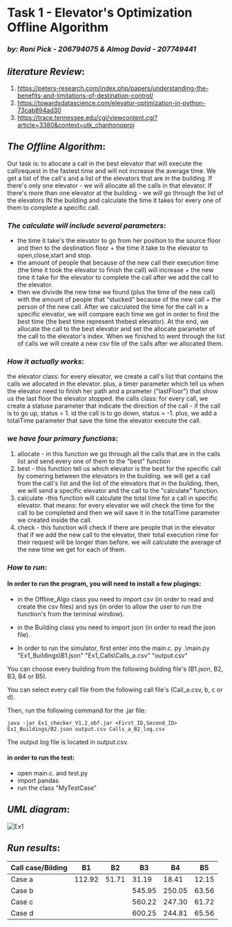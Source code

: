 # Task 1 - Elevator's Optimization Offline Algorithm 
### _by: Roni Pick - 206794075 & Almog David - 207749441_
## _literature Review_:
  1. https://peters-research.com/index.php/papers/understanding-the-benefits-and-limitations-of-destination-control/
  2. https://towardsdatascience.com/elevator-optimization-in-python-73cab894ad30
  3. https://trace.tennessee.edu/cgi/viewcontent.cgi?article=3380&context=utk_chanhonoproj

## _The Offline Algorithm_:
Our task is: to allocate a call in the best elevator that will execute the call\request in the fastest time and will not increase the average time.
We get a list of the call's and a list of the elevators that are in the building.
If there's only one elevator - we will allocate all the calls in that elevator.
If there's more than one elevator at the building - we will go through the list of the elevators IN the building and calculate the time it takes for every one of them to complete a specific call. 

### _The calculate will include several parameters_: 
- the time it take's the elevator to go from her position to the source floor and then to the destination floor + the time it take to the elevator to open,close,start and stop. 
- the amount of people that because of the new call their execution time (the time it took the elevator to finish the call) will increase + the new time it take for the elevator to complete the call after we add the call to the elevator.
- then we divivde the new time we found (plus the time of the new call) with the amount of people that "stucked" because of the new call + the person of the new call.
After we calculated the time for the call in a specific elevator, we will compare each time we got in order to find the best time (the best time represent thebest elevator).
At the end, we allocate the call to the best elevator and set the allocate parameter of the call to the elevator's index.
When we finished to went through the list of calls we will create a new csv file of the calls after we allocated them.

### _How it actually works_:
the elevator class: for every elevator, we create a call's list that contains the calls we allocated in the elevator. plus, a timer parameter which tell us when the elevator need to finish her path and a prameter ("lastFloor") that show us the last floor the elevator stopped.
the calls class: for every call, we create a statuse parameter that indicate the direction of the call - if the call is to go up, status = 1. id the call is to go down, status = -1. 
plus, we add a totalTime parameter that save the time the elevator execute the call. 

### _we have four primary functions_:
1. allocate - in this function we go through all the calls that are in the calls list and send every one of them to the "best" function
2. best - this function tell us which elevator is the best for the specific call by comering between the elevators in the building.
we will get a call from the call's list and the list of the elevators that in the building. then, we will send a specific elevator and the call to the "calculate" function.
3. calculate -this function will calculate the total time for a call in specific elevator.
that means: for every elevator we will check the time for the call to be completed and then we will save it in the totalTime parameter we created inside the call.
4. check - this function will check if there are people that in the elevator that if we add the new call to the elevator, their total execution rime for their request will be longer than before. we will calculate the average of the new time we get for each of them. 

### _How to run_:
#### In order to run the program, you will need to install a few plugings:
- in the Offline_Algo class  you need to import csv (in order to read and create the csv files) and sys (in order to allow the user to run the function's from the terminal window).
- in the Building class you need to import json (in order to read the json file).

- In order to run the simulator, first enter into the main.c.
    py .\main.py "Ex1_Buildings\B1.json" "Ex1_Calls\Calls_a.csv" "output.csv"
    
 You can choose every building from the following bulding file's (B1.json, B2, B3, B4 or B5).
 
 You can select every call file from the following call file's (Call_a.csv, b, c or d).
 
 Then, run the following command for the .jar file:

    java -jar Ex1_checker_V1.2_obf.jar <First_ID,Second_ID> Ex1_Buildings/B2.json output.csv Calls_a_B2_log.csv
    
 The output log file is located in output.csv.
 
#### in order to run the test: 
- open main.c. and test.py 
- import pandas
- run the class "MyTestCase"

## _UML diagram_: 
![Ex1](https://user-images.githubusercontent.com/93771702/142445572-4015aaeb-3348-4907-95de-53e74edc5612.png)

## _Run results_:

| Call case/Bilding | B1     | B2     | B3     | B4     | B5     |
|-------------------|--------|--------|--------|--------|--------|
|      Case a       | 112.92 |  51.71 |  31.19 |  18.41 |  12.15 |
|      Case b       |        |        | 545.95 | 250.05 | 63.56  |
|      Case c       |        |        | 560.22 | 247.30 | 61.72  |
|      Case d       |        |        | 600.25 | 244.81 | 65.56  |

